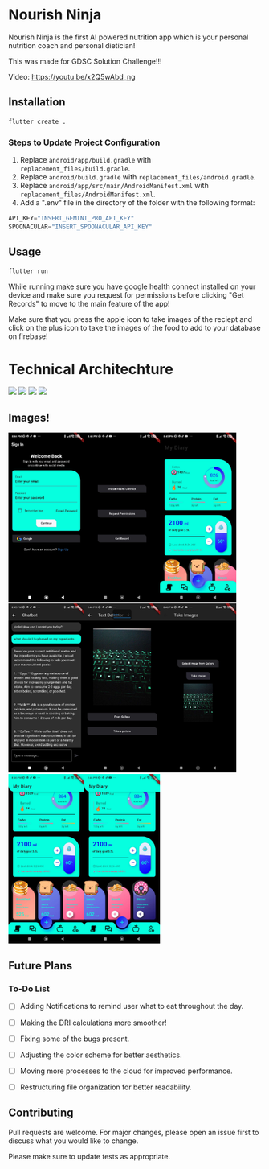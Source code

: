 # Nourish Ninja

Nourish Ninja is the first AI powered nutrition app which is your personal nutrition coach and personal dietician!

This was made for GDSC Solution Challenge!!!

Video: https://youtu.be/x2Q5wAbd_ng

## Installation


```bash
flutter create .
```

### Steps to Update Project Configuration

1. Replace `android/app/build.gradle` with `replacement_files/build.gradle`.
2. Replace `android/build.gradle` with `replacement_files/android.gradle`.
3. Replace `android/app/src/main/AndroidManifest.xml` with `replacement_files/AndroidManifest.xml`.
4. Add a ".env" file in the directory of the folder with the following format:


```dart
API_KEY="INSERT_GEMINI_PRO_API_KEY"
SPOONACULAR="INSERT_SPOONACULAR_API_KEY"
```

## Usage

```bash
flutter run
```

While running make sure you have google health connect installed on your device and make sure you request for permissions before clicking "Get Records" to move to the main feature of the app!

Make sure that you press the apple icon to take images of the reciept and click on the plus icon to take the images of the food to add to your database on firebase!

# Technical Architechture

<img src="https://img.shields.io/badge/Flutter-%2302569B.svg?style=for-the-badge&logo=Flutter&logoColor=white"> <img src="https://img.shields.io/badge/firebase-%23039BE5.svg?style=for-the-badge&logo=firebase"> <img src="https://img.shields.io/badge/dart-%230175C2.svg?style=for-the-badge&logo=dart&logoColor=white"> <img src="https://img.shields.io/badge/Android-3DDC84?style=for-the-badge&logo=android&logoColor=white">


## Images!

<img src="./readme_assets/Screenshot1.jpg" width="30%"><img src="./readme_assets/screenshot2.jpg" width="30%"><img src="./readme_assets/screenshot3.jpg" width="30%">
<img src="./readme_assets/Screenshot4.jpg" width="30%"><img src="./readme_assets/Screenshot5.jpg" width="30%"><img src="./readme_assets/Screenshot6.jpg" width="30%">
<img src="./readme_assets/Screenshot7.jpg" width="30%"><img src="./readme_assets/Screenshot8.jpg" width="30%">


## Future Plans

### To-Do List

- [ ] Adding Notifications to remind user what to eat throughout the day.
- [ ] Making the DRI calculations more smoother!
- [ ] Fixing some of the bugs present.
- [ ] Adjusting the color scheme for better aesthetics.
- [ ] Moving more processes to the cloud for improved performance.
- [ ] Restructuring file organization for better readability.



## Contributing

Pull requests are welcome. For major changes, please open an issue first
to discuss what you would like to change.

Please make sure to update tests as appropriate.
